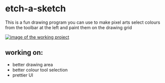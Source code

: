 # etch-a-sketch

This is a fun drawing program you can use to make pixel arts
select colours from the toolbar at the left and paint them on the drawing grid

[![image of the working project](https://i.gyazo.com/ed4d903054377a726416685c5fe3464f.png)](https://gyazo.com/ed4d903054377a726416685c5fe3464f)

## working on: 
+ better drawing area
+ better colour tool selection
+ prettier UI 
